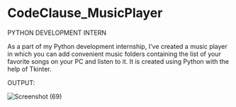 # CodeClause_MusicPlayer
PYTHON DEVELOPMENT INTERN

As a part of my Python development internship, I've created a music player in which you can add convenient music folders containing the list of your favorite songs on your PC and listen to it. It is created using Python with the help of Tkinter.

OUTPUT:

![Screenshot (69)](https://github.com/Prathzzz/CodeClause_MusicPlayer/assets/109454557/6e0f519a-75e0-4b60-8507-e943c4062c47)
